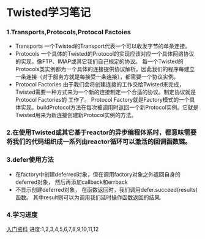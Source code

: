 # Twisted学习笔记
### 1.Transports,Protocols,Protocol Factoies
- Transports
一个Twisted的Transport代表一个可以收发字节的单条连接。
- Protocols
一个具体的Twisted的Protocol的实现应该对应一个具体网络协议的实现，像FTP、IMAP或其它我们自己规定的协议。
每一个Twisted的Protocols类实例都为一个具体的连接提供协议解析。因此我们的程序每建立一条连接（对于服务方就是每接受一条连接），都需要一个协议实例。
- Protocol Factories
由于我们会将创建连接的工作交给Twisted来完成，Twisted需要一种方式来为一个新的连接制定一个合适的协议。制定协议就是Protocol Factories的 工作了。
Protocol Factory就是Factory模式的一个具体实现。buildProtocol方法在每次被调用时返回一个新Protocol实例。它就是Twisted用来为新连接创建新Protocol实例的方法。

### 2.在使用Twisted或其它基于reactor的异步编程体系时，都意味需要将我们的代码组织成一系列由reactor循环可以激活的回调函数链。

### 3.defer使用方法
- 在factory中创建deferred对象，但在调用factory对象之外返回自身的deferred对象，
然后再添加callback和errback
- 不显示创建deferred对象， 在函数返回时，我们调用defer.succeed(results)函数。
其中result则可以为调用我们延时操作函数返回的结果.

### 4.学习进度
[入门资料](https://www.gitbook.com/book/likebeta/twisted-intro-cn/details)
进度:1,2,3,4,5,6,7,8,9,10,11,12
